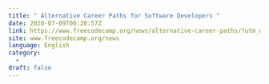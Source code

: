 ```yaml
---
title: " Alternative Career Paths for Software Developers "
date: 2020-07-09T06:20:57Z
link: https://www.freecodecamp.org/news/alternative-career-paths/?utm_medium=RSS&utm_source=news.12bit.vn
site: www.freecodecamp.org/news
language: English
category:
  -   
draft: false
---
```

